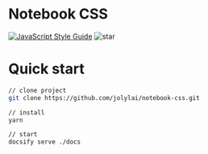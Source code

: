 # Notebook CSS


[![JavaScript Style Guide](https://img.shields.io/badge/code_style-standard-brightgreen.svg)](https://standardjs.com) ![star](https://img.shields.io/github/stars/jolylai/notebook-css.svg)

# Quick start

```bash
// clone project
git clone https://github.com/jolylai/notebook-css.git

// install
yarn

// start
docsify serve ./docs
```